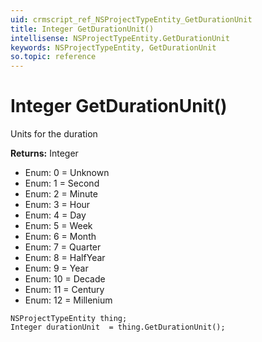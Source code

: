 ```yaml
---
uid: crmscript_ref_NSProjectTypeEntity_GetDurationUnit
title: Integer GetDurationUnit()
intellisense: NSProjectTypeEntity.GetDurationUnit
keywords: NSProjectTypeEntity, GetDurationUnit
so.topic: reference
---
```


# Integer GetDurationUnit()

Units for the duration

**Returns:** Integer

* Enum: 0 = Unknown 
* Enum: 1 = Second 
* Enum: 2 = Minute 
* Enum: 3 = Hour 
* Enum: 4 = Day 
* Enum: 5 = Week 
* Enum: 6 = Month 
* Enum: 7 = Quarter 
* Enum: 8 = HalfYear 
* Enum: 9 = Year 
* Enum: 10 = Decade 
* Enum: 11 = Century 
* Enum: 12 = Millenium 

```crmscript
NSProjectTypeEntity thing;
Integer durationUnit  = thing.GetDurationUnit();
```

